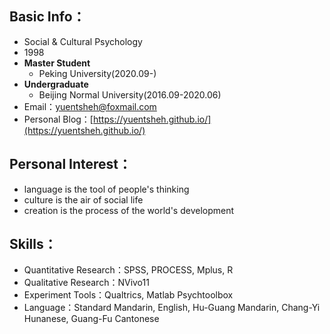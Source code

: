 ## Basic Info：

- Social & Cultural Psychology
- 1998
- **Master Student**
  - Peking University(2020.09-)
- **Undergraduate**
  - Beijing Normal University(2016.09-2020.06)
- Email：yuentsheh@foxmail.com
- Personal Blog：[https://yuentsheh.github.io/](https://yuentsheh.github.io/)
<!-- - GitHub：[https://github.com/YuenTsheh](https://github.com/YuenTsheh) -->



## Personal Interest：

- language is the tool of people's thinking
- culture is the air of social life
- creation is the process of the world's development



## Skills：

- Quantitative Research：SPSS, PROCESS, Mplus, R
- Qualitative Research：NVivo11
- Experiment Tools：Qualtrics, Matlab Psychtoolbox
- Language：Standard Mandarin, English, Hu-Guang Mandarin, Chang-Yi Hunanese, Guang-Fu Cantonese





<!-- > Click my Avatar in the bottom to get my Wechat -->



<!-- ![记笔记](/img/tag-bg-1.jpg) -->
